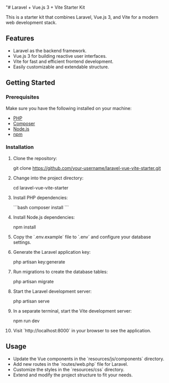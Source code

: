 "# Laravel + Vue.js 3 + Vite Starter Kit

This is a starter kit that combines Laravel, Vue.js 3, and Vite for a modern web development stack.

## Features

- Laravel as the backend framework.
- Vue.js 3 for building reactive user interfaces.
- Vite for fast and efficient frontend development.
- Easily customizable and extendable structure.

## Getting Started

### Prerequisites

Make sure you have the following installed on your machine:

- [PHP](https://www.php.net/downloads.php)
- [Composer](https://getcomposer.org/download/)
- [Node.js](https://nodejs.org/)
- [npm](https://www.npmjs.com/get-npm)

### Installation

1. Clone the repository:

  
   git clone https://github.com/your-username/laravel-vue-vite-starter.git
  

2. Change into the project directory:

  
   cd laravel-vue-vite-starter
  

3. Install PHP dependencies:

   \`\`\`bash
   composer install
   \`\`\`

4. Install Node.js dependencies:

  
   npm install
 

5. Copy the \`.env.example\` file to \`.env\` and configure your database settings.

6. Generate the Laravel application key:

   php artisan key:generate
 

7. Run migrations to create the database tables:

   php artisan migrate


8. Start the Laravel development server:
 
   php artisan serve

9. In a separate terminal, start the Vite development server:

   npm run dev


10. Visit \`http://localhost:8000\` in your browser to see the application.

## Usage

- Update the Vue components in the \`resources/js/components\` directory.
- Add new routes in the \`routes/web.php\` file for Laravel.
- Customize the styles in the \`resources/css\` directory.
- Extend and modify the project structure to fit your needs.


